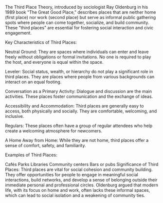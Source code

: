 The Third Place Theory, introduced by sociologist Ray Oldenburg in his 1989 book "The Great Good Place," describes places that are neither home (first place) nor work (second place) but serve as informal public gathering spots where people can come together, socialize, and build community. These "third places" are essential for fostering social interaction and civic engagement.

Key Characteristics of Third Places:

Neutral Ground: They are spaces where individuals can enter and leave freely without obligations or formal invitations. No one is required to play the host, and everyone is equal within the space.

Leveler: Social status, wealth, or hierarchy do not play a significant role in third places. They are places where people from various backgrounds can interact on an equal footing.

Conversation as a Primary Activity: Dialogue and discussion are the main activities. These places foster communication and the exchange of ideas.

Accessibility and Accommodation: Third places are generally easy to access, both physically and socially. They are comfortable, welcoming, and inclusive.

Regulars: These places often have a group of regular attendees who help create a welcoming atmosphere for newcomers.

A Home Away from Home: While they are not home, third places offer a sense of comfort, safety, and familiarity.

Examples of Third Places:

Cafés
Parks
Libraries
Community centers
Bars or pubs
Significance of Third Places: Third places are vital for social cohesion and community building. They offer opportunities for people to engage in meaningful social interactions, build networks, and develop a sense of belonging outside their immediate personal and professional circles. Oldenburg argued that modern life, with its focus on home and work, often lacks these informal spaces, which can lead to social isolation and a weakening of community ties.
